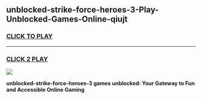 
## unblocked-strike-force-heroes-3-Play-Unblocked-Games-Online-qiujt
<h3>
<a href="https://premium76.site?title=unblocked-strike-force-heroes-3&ref=25A">CLICK TO PLAY</a></h3>
<hr>

<h3>
<a href="https://premium76.site?title=unblocked-strike-force-heroes-3&ref=25A">CLICK 2 PLAY</a>
  
</h3>

<a href="https://premium76.site?title=unblocked-strike-force-heroes-3&ref=25A"><img src="https://clearcache.store/games.png"></a>


**unblocked-strike-force-heroes-3 games unblocked: Your Gateway to Fun and Accessible Online Gaming**

